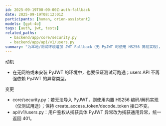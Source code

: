 ```yaml
---
id: 2025-09-19T00-00-00Z-auth-fallback
date: 2025-09-19T08:12:01Z
participants: [human, orion-assistant]
models: [gpt-4o]
tags: [auth, jwt, tests]
related_paths:
  - backend/app/core/security.py
  - backend/app/api/v1/users.py
summary: "为本地/测试环境增加 JWT Fallback（无 PyJWT 时使用 HS256 简易实现），并放宽 users API 的异常捕获。"
---
```


动机
- 在无网络或未安装 PyJWT 的环境中，也要保证测试可跑通；users API 不再强依赖 PyJWT 的异常类型。

变更
- core/security.py：若无法导入 PyJWT，则使用内置 HS256 编码/解码实现（仅测试用途）；保持 create_access_token/decode_token 接口不变。
- api/v1/users.py：用户鉴权从捕获具体 PyJWT 异常改为捕获通用异常，统一返回 401。

